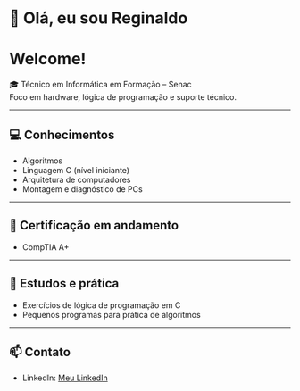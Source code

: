 # 👋 Olá, eu sou Reginaldo
#                       Welcome!

🎓 Técnico em Informática em Formação – Senac  
Foco em hardware, lógica de programação e suporte técnico.

---

## 💻 Conhecimentos
- Algoritmos  
- Linguagem C (nível iniciante)  
- Arquitetura de computadores  
- Montagem e diagnóstico de PCs  

---

## 🏅 Certificação em andamento
- CompTIA A+  

---

## 📌 Estudos e prática
- Exercícios de lógica de programação em C  
- Pequenos programas para prática de algoritmos  

---

## 📫 Contato
- LinkedIn: [Meu LinkedIn](https://www.linkedin.com/in/reginaldotfilho/)
